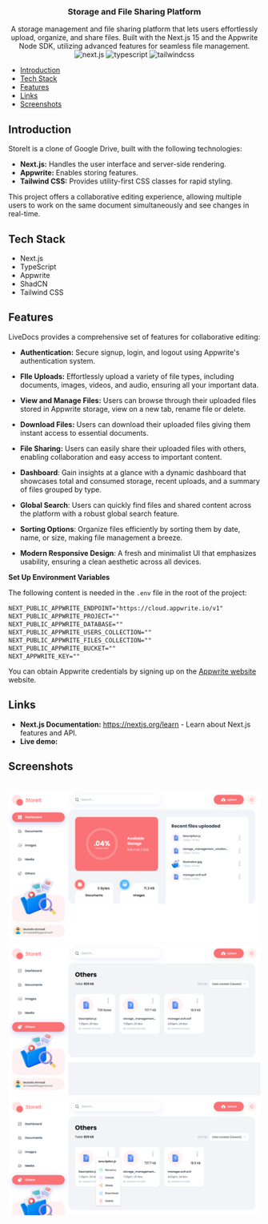 <div align="center">
  <br />
  <h3 align="center">Storage and File Sharing Platform</h3>

   <div align="center">
     A storage management and file sharing platform that lets users effortlessly upload, organize, and share files. Built with the Next.js 15 and the Appwrite Node SDK, utilizing advanced features for seamless file management.
    </div>

  <div>
    <img src="https://img.shields.io/badge/-Next_JS-black?style=for-the-badge&logoColor=white&logo=nextdotjs&color=61DAFB" alt="next.js" />
    <img src="https://img.shields.io/badge/-TypeScript-black?style=for-the-badge&logoColor=white&logo=typescript&color=3178C6" alt="typescript" />
    <img src="https://img.shields.io/badge/-Tailwind_CSS-black?style=for-the-badge&logoColor=white&logo=tailwindcss&color=06B6D4" alt="tailwindcss" />
  </div>

</div>

- [Introduction](#introduction)
- [Tech Stack](#tech-stack)
- [Features](#features)
- [Links](#links)
- [Screenshots](#screenshots)

## Introduction

StoreIt is a clone of Google Drive, built with the following technologies:

- **Next.js:** Handles the user interface and server-side rendering.
- **Appwrite:** Enables storing features.
- **Tailwind CSS:** Provides utility-first CSS classes for rapid styling.

This project offers a collaborative editing experience, allowing multiple users to work on the same document simultaneously and see changes in real-time.

## Tech Stack

- Next.js
- TypeScript
- Appwrite
- ShadCN
- Tailwind CSS

## Features

LiveDocs provides a comprehensive set of features for collaborative editing:

- **Authentication:** Secure signup, login, and logout using Appwrite's authentication system.

- **FIle Uploads:** Effortlessly upload a variety of file types, including documents, images, videos, and audio, ensuring all your important data.

- **View and Manage Files:** Users can browse through their uploaded files stored in Appwrite storage, view on a new tab, rename file or delete.

- **Download Files:** Users can download their uploaded files giving them instant access to essential documents.

- **File Sharing:** Users can easily share their uploaded files with others, enabling collaboration and easy access to important content.

- **Dashboard**: Gain insights at a glance with a dynamic dashboard that showcases total and consumed storage, recent uploads, and a summary of files grouped by type.

- **Global Search**: Users can quickly find files and shared content across the platform with a robust global search feature.

- **Sorting Options**: Organize files efficiently by sorting them by date, name, or size, making file management a breeze.

- **Modern Responsive Design**: A fresh and minimalist UI that emphasizes usability, ensuring a clean aesthetic across all devices.

**Set Up Environment Variables**

The following content is needed in the `.env` file in the root of the project:

```env
NEXT_PUBLIC_APPWRITE_ENDPOINT="https://cloud.appwrite.io/v1"
NEXT_PUBLIC_APPWRITE_PROJECT=""
NEXT_PUBLIC_APPWRITE_DATABASE=""
NEXT_PUBLIC_APPWRITE_USERS_COLLECTION=""
NEXT_PUBLIC_APPWRITE_FILES_COLLECTION=""
NEXT_PUBLIC_APPWRITE_BUCKET=""
NEXT_APPWRITE_KEY=""
```

You can obtain Appwrite credentials by signing up on the [Appwrite website](https://appwrite.io/) website.

## Links

- **Next.js Documentation:** https://nextjs.org/learn - Learn about Next.js features and API.
- **Live demo:** 

## Screenshots

<br>

<div align='center'>
<img src='public/Home.png'/>
<img src='public\Document.png'/>
<img src='public\Actions.png'/>
</div>
